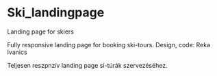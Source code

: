 # Ski_landingpage
Landing page for skiers

Fully responsive landing page for booking ski-tours.
Design, code: Reka Ivanics

Teljesen reszpnzív landing page sí-túrák szervezéséhez.

